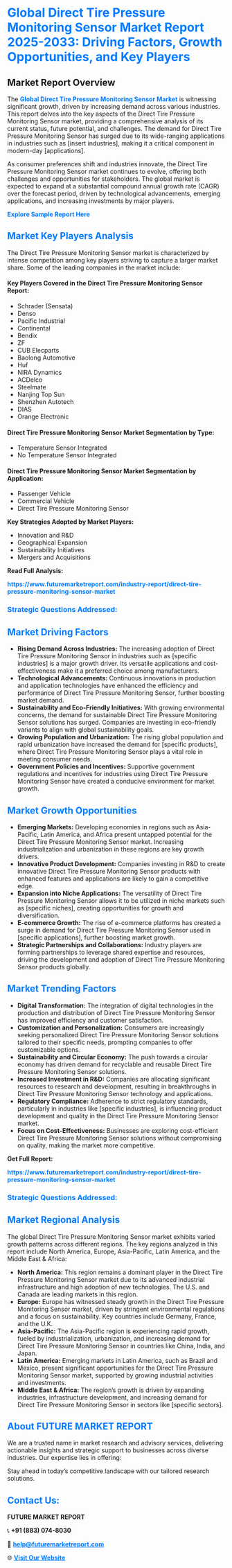 <h1 style="color: #007BFF;">Global Direct Tire Pressure Monitoring Sensor Market Report 2025-2033: Driving Factors, Growth Opportunities, and Key Players</h1>

<section id="overview">
<h2>Market Report Overview</h2>
<p>The <a href="https://www.futuremarketreport.com/industry-report/direct-tire-pressure-monitoring-sensor-market" style="color: #007BFF; text-decoration: none;"><strong>Global Direct Tire Pressure Monitoring Sensor Market</strong></a> is witnessing significant growth, driven by increasing demand across various industries. This report delves into the key aspects of the Direct Tire Pressure Monitoring Sensor market, providing a comprehensive analysis of its current status, future potential, and challenges. The demand for Direct Tire Pressure Monitoring Sensor has surged due to its wide-ranging applications in industries such as [insert industries], making it a critical component in modern-day [applications].</p>
<p>As consumer preferences shift and industries innovate, the Direct Tire Pressure Monitoring Sensor market continues to evolve, offering both challenges and opportunities for stakeholders. The global market is expected to expand at a substantial compound annual growth rate (CAGR) over the forecast period, driven by technological advancements, emerging applications, and increasing investments by major players.</p>
</section>

<section id="overview">
<p><a href="https://www.futuremarketreport.com/request-sample/reportId=126760" style="color: #007BFF; text-decoration: none;"><strong>Explore Sample Report Here</strong></a></p>
</section>

<section id="key-players">
<h2 style="color: #007BFF;">Market Key Players Analysis</h2>
<p>The Direct Tire Pressure Monitoring Sensor market is characterized by intense competition among key players striving to capture a larger market share. Some of the leading companies in the market include:</p>
<h4>Key Players Covered in the Direct Tire Pressure Monitoring Sensor Report:</h4>
<ul><li>Schrader (Sensata)</li><li>Denso</li><li>Pacific Industrial</li><li>Continental</li><li>Bendix</li><li>ZF</li><li>CUB Elecparts</li><li>Baolong Automotive</li><li>Huf</li><li>NIRA Dynamics</li><li>ACDelco</li><li>Steelmate</li><li>Nanjing Top Sun</li><li>Shenzhen Autotech</li><li>DIAS</li><li>Orange Electronic</li></ul>
<h4>Direct Tire Pressure Monitoring Sensor Market Segmentation by Type:</h4>
<ul><li>Temperature Sensor Integrated</li><li>No Temperature Sensor Integrated</li></ul>

<h4>Direct Tire Pressure Monitoring Sensor Market Segmentation by Application:</h4>
<ul><li>Passenger Vehicle</li><li>Commercial Vehicle</li><li>Direct Tire Pressure Monitoring Sensor</li></ul>
<p><strong>Key Strategies Adopted by Market Players:</strong></p>
<ul>
<li>Innovation and R&D</li>
<li>Geographical Expansion</li>
<li>Sustainability Initiatives</li>
<li>Mergers and Acquisitions</li>
</ul>
</section>

<section>
<p><strong>Read Full Analysis: </strong></p><a href="https://www.futuremarketreport.com/industry-report/direct-tire-pressure-monitoring-sensor-market" style="color: #007BFF; text-decoration: none;"><strong>https://www.futuremarketreport.com/industry-report/direct-tire-pressure-monitoring-sensor-market</strong></a>
<h3 style="color: #007BFF;">Strategic Questions Addressed:</h3>
</section>

<section id="driving-factors">
<h2 style="color: #007BFF;">Market Driving Factors</h2>
<ul>
<li><strong>Rising Demand Across Industries:</strong> The increasing adoption of Direct Tire Pressure Monitoring Sensor in industries such as [specific industries] is a major growth driver. Its versatile applications and cost-effectiveness make it a preferred choice among manufacturers.</li>
<li><strong>Technological Advancements:</strong> Continuous innovations in production and application technologies have enhanced the efficiency and performance of Direct Tire Pressure Monitoring Sensor, further boosting market demand.</li>
<li><strong>Sustainability and Eco-Friendly Initiatives:</strong> With growing environmental concerns, the demand for sustainable Direct Tire Pressure Monitoring Sensor solutions has surged. Companies are investing in eco-friendly variants to align with global sustainability goals.</li>
<li><strong>Growing Population and Urbanization:</strong> The rising global population and rapid urbanization have increased the demand for [specific products], where Direct Tire Pressure Monitoring Sensor plays a vital role in meeting consumer needs.</li>
<li><strong>Government Policies and Incentives:</strong> Supportive government regulations and incentives for industries using Direct Tire Pressure Monitoring Sensor have created a conducive environment for market growth.</li>
</ul>
</section>

<section id="growth-opportunities">
<h2 style="color: #007BFF;">Market Growth Opportunities</h2>
<ul>
<li><strong>Emerging Markets:</strong> Developing economies in regions such as Asia-Pacific, Latin America, and Africa present untapped potential for the Direct Tire Pressure Monitoring Sensor market. Increasing industrialization and urbanization in these regions are key growth drivers.</li>
<li><strong>Innovative Product Development:</strong> Companies investing in R&D to create innovative Direct Tire Pressure Monitoring Sensor products with enhanced features and applications are likely to gain a competitive edge.</li>
<li><strong>Expansion into Niche Applications:</strong> The versatility of Direct Tire Pressure Monitoring Sensor allows it to be utilized in niche markets such as [specific niches], creating opportunities for growth and diversification.</li>
<li><strong>E-commerce Growth:</strong> The rise of e-commerce platforms has created a surge in demand for Direct Tire Pressure Monitoring Sensor used in [specific applications], further boosting market growth.</li>
<li><strong>Strategic Partnerships and Collaborations:</strong> Industry players are forming partnerships to leverage shared expertise and resources, driving the development and adoption of Direct Tire Pressure Monitoring Sensor products globally.</li>
</ul>
</section>

<section id="trending-factors">
<h2 style="color: #007BFF;">Market Trending Factors</h2>
<ul>
<li><strong>Digital Transformation:</strong> The integration of digital technologies in the production and distribution of Direct Tire Pressure Monitoring Sensor has improved efficiency and customer satisfaction.</li>
<li><strong>Customization and Personalization:</strong> Consumers are increasingly seeking personalized Direct Tire Pressure Monitoring Sensor solutions tailored to their specific needs, prompting companies to offer customizable options.</li>
<li><strong>Sustainability and Circular Economy:</strong> The push towards a circular economy has driven demand for recyclable and reusable Direct Tire Pressure Monitoring Sensor solutions.</li>
<li><strong>Increased Investment in R&D:</strong> Companies are allocating significant resources to research and development, resulting in breakthroughs in Direct Tire Pressure Monitoring Sensor technology and applications.</li>
<li><strong>Regulatory Compliance:</strong> Adherence to strict regulatory standards, particularly in industries like [specific industries], is influencing product development and quality in the Direct Tire Pressure Monitoring Sensor market.</li>
<li><strong>Focus on Cost-Effectiveness:</strong> Businesses are exploring cost-efficient Direct Tire Pressure Monitoring Sensor solutions without compromising on quality, making the market more competitive.</li>
</ul>
</section>

<section>
<p><strong>Get Full Report: </strong></p><a href="https://www.futuremarketreport.com/industry-report/direct-tire-pressure-monitoring-sensor-market" style="color: #007BFF; text-decoration: none;"><strong>https://www.futuremarketreport.com/industry-report/direct-tire-pressure-monitoring-sensor-market</strong></a>
<h3 style="color: #007BFF;">Strategic Questions Addressed:</h3>
</section>


<section id="regional-analysis">
<h2 style="color: #007BFF;">Market Regional Analysis</h2>
<p>The global Direct Tire Pressure Monitoring Sensor market exhibits varied growth patterns across different regions. The key regions analyzed in this report include North America, Europe, Asia-Pacific, Latin America, and the Middle East & Africa:</p>
<ul>
<li><strong>North America:</strong> This region remains a dominant player in the Direct Tire Pressure Monitoring Sensor market due to its advanced industrial infrastructure and high adoption of new technologies. The U.S. and Canada are leading markets in this region.</li>
<li><strong>Europe:</strong> Europe has witnessed steady growth in the Direct Tire Pressure Monitoring Sensor market, driven by stringent environmental regulations and a focus on sustainability. Key countries include Germany, France, and the U.K.</li>
<li><strong>Asia-Pacific:</strong> The Asia-Pacific region is experiencing rapid growth, fueled by industrialization, urbanization, and increasing demand for Direct Tire Pressure Monitoring Sensor in countries like China, India, and Japan.</li>
<li><strong>Latin America:</strong> Emerging markets in Latin America, such as Brazil and Mexico, present significant opportunities for the Direct Tire Pressure Monitoring Sensor market, supported by growing industrial activities and investments.</li>
<li><strong>Middle East & Africa:</strong> The region’s growth is driven by expanding industries, infrastructure development, and increasing demand for Direct Tire Pressure Monitoring Sensor in sectors like [specific sectors].</li>
</ul>
</section>

<footer>
<h2 style="color: #007BFF;">About FUTURE MARKET REPORT</h2>
<p>We are a trusted name in market research and advisory services, delivering actionable insights and strategic support to businesses across diverse industries. Our expertise lies in offering:</p>

<p>Stay ahead in today’s competitive landscape with our tailored research solutions.</p>

<h2 style="color: #007BFF;">Contact Us:</h2>
<p><strong>FUTURE MARKET REPORT</strong></p>
<p>📞 <strong>+91 (883) 074-8030</strong></p>
<p>📧 <strong><a href="mailto:help@futuremarketreport.com" style="color: #007BFF;">help@futuremarketreport.com</a></strong></p>
<p>🌐 <strong><a href="https://www.futuremarketreport.com/" style="color: #007BFF;">Visit Our Website</a></strong></p>
</footer>